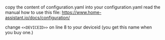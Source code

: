 copy the content of configuration.yaml into your configuration.yaml read the manual how to use this file:
https://www.home-assistant.io/docs/configuration/

change ```<<DEVICEID>>``` on line 8 to your deviceid (you get this name when you buy one.)
